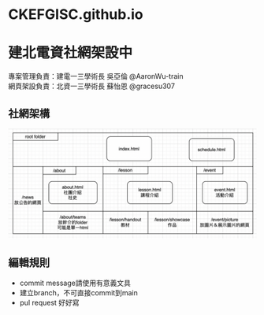 # CKEFGISC.github.io
# 建北電資社網架設中
專案管理負責：建電一三學術長 吳亞倫 @AaronWu-train <br>
網頁架設負責：北資一三學術長 蘇怡恩 @gracesu307   <br>

## 社網架構
![image](resource/images/社網架構.png)

## 編輯規則
* commit message請使用有意義文具
* 建立branch，不可直接commit到main
* pul request 好好寫
